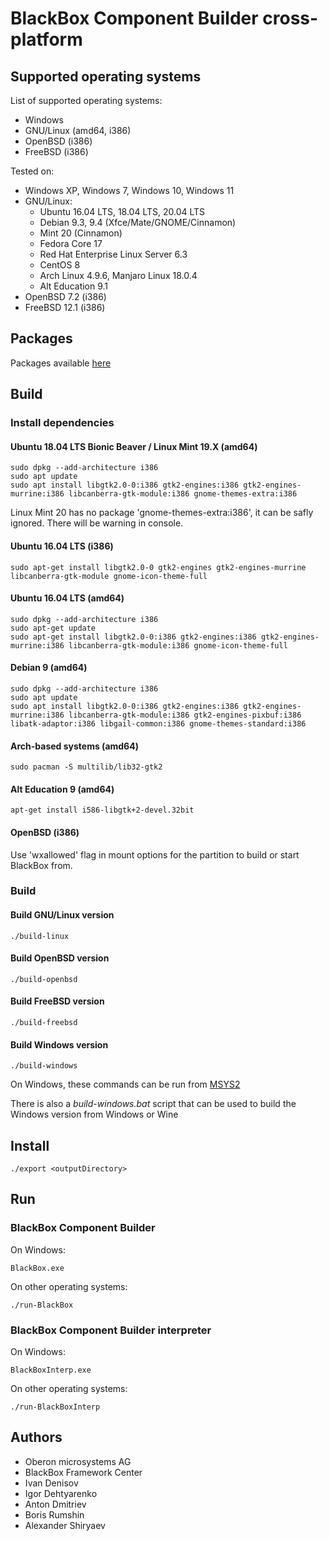 # BlackBox Component Builder cross-platform

## Supported operating systems

List of supported operating systems:
* Windows
* GNU/Linux (amd64, i386)
* OpenBSD (i386)
* FreeBSD (i386)

Tested on:
* Windows XP, Windows 7, Windows 10, Windows 11
* GNU/Linux:
  * Ubuntu 16.04 LTS, 18.04 LTS, 20.04 LTS
  * Debian 9.3, 9.4 (Xfce/Mate/GNOME/Cinnamon)
  * Mint 20 (Cinnamon)
  * Fedora Core 17
  * Red Hat Enterprise Linux Server 6.3
  * CentOS 8
  * Arch Linux 4.9.6, Manjaro Linux 18.0.4
  * Alt Education 9.1
* OpenBSD 7.2 (i386)
* FreeBSD 12.1 (i386)

## Packages

Packages available [here](https://blackbox.oberon.org/download)

## Build

### Install dependencies

#### Ubuntu 18.04 LTS Bionic Beaver / Linux Mint 19.X (amd64)

	sudo dpkg --add-architecture i386
	sudo apt update
	sudo apt install libgtk2.0-0:i386 gtk2-engines:i386 gtk2-engines-murrine:i386 libcanberra-gtk-module:i386 gnome-themes-extra:i386

Linux Mint 20 has no package 'gnome-themes-extra:i386', it can be safly ignored. There will be warning in console.

#### Ubuntu 16.04 LTS (i386)

	sudo apt-get install libgtk2.0-0 gtk2-engines gtk2-engines-murrine libcanberra-gtk-module gnome-icon-theme-full

#### Ubuntu 16.04 LTS (amd64)

	sudo dpkg --add-architecture i386
	sudo apt-get update
	sudo apt-get install libgtk2.0-0:i386 gtk2-engines:i386 gtk2-engines-murrine:i386 libcanberra-gtk-module:i386 gnome-icon-theme-full

#### Debian 9 (amd64)

	sudo dpkg --add-architecture i386
	sudo apt update
	sudo apt install libgtk2.0-0:i386 gtk2-engines:i386 gtk2-engines-murrine:i386 libcanberra-gtk-module:i386 gtk2-engines-pixbuf:i386 libatk-adaptor:i386 libgail-common:i386 gnome-themes-standard:i386

#### Arch-based systems (amd64)

	sudo pacman -S multilib/lib32-gtk2

#### Alt Education 9 (amd64)

	apt-get install i586-libgtk+2-devel.32bit

#### OpenBSD (i386)

Use 'wxallowed' flag in mount options for the partition to build or start BlackBox from.

### Build

#### Build GNU/Linux version

	./build-linux

#### Build OpenBSD version

	./build-openbsd

#### Build FreeBSD version

	./build-freebsd

#### Build Windows version

	./build-windows

On Windows, these commands can be run from [MSYS2](https://www.msys2.org/)

There is also a *build-windows.bat* script that can be used to build the Windows version from Windows or Wine

## Install

	./export <outputDirectory>

## Run

### BlackBox Component Builder

On Windows:

	BlackBox.exe

On other operating systems:

	./run-BlackBox

### BlackBox Component Builder interpreter

On Windows:

	BlackBoxInterp.exe

On other operating systems:

	./run-BlackBoxInterp

## Authors

* Oberon microsystems AG
* BlackBox Framework Center
* Ivan Denisov
* Igor Dehtyarenko
* Anton Dmitriev
* Boris Rumshin
* Alexander Shiryaev
